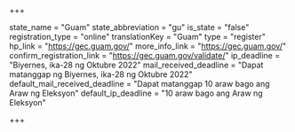 +++

state_name = "Guam"
state_abbreviation = "gu"
is_state = "false"
registration_type = "online"
translationKey = "Guam"
type = "register"
hp_link = "https://gec.guam.gov/"
more_info_link = "https://gec.guam.gov/"
confirm_registration_link = "https://gec.guam.gov/validate/"
ip_deadline = "Biyernes, ika-28 ng Oktubre 2022"
mail_received_deadline = "Dapat matanggap ng Biyernes, ika-28 ng Oktubre 2022"
default_mail_received_deadline = "Dapat matanggap 10 araw bago ang Araw ng Eleksyon"
default_ip_deadline = "10 araw bago ang Araw ng Eleksyon"

+++